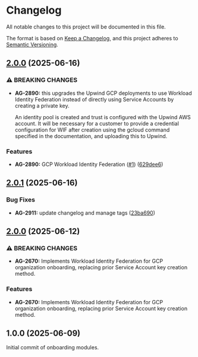 # Changelog

All notable changes to this project will be documented in this file.

The format is based on [Keep a Changelog](https://keepachangelog.com/en/1.0.0/),
and this project adheres to [Semantic Versioning](https://semver.org/spec/v2.0.0.html).


## [2.0.0](https://github.com/upwindsecurity/terraform-google-onboarding/compare/v1.0.0...v2.0.0) (2025-06-16)

### ⚠ BREAKING CHANGES

* **AG-2890:** this upgrades the Upwind GCP deployments
    to use Workload Identity Federation instead of directly
    using Service Accounts by creating a private key.

    An identity pool is created and trust is configured with the
    Upwind AWS account. It will be necessary for a customer to
    provide a credential configuration for WIF after creation
    using the gcloud command specified in the documentation, and
    uploading this to Upwind.

### Features

* **AG-2890:** GCP Workload Identity Federation ([#1](https://github.com/upwindsecurity/terraform-google-onboarding/issues/1)) ([629dee6](https://github.com/upwindsecurity/terraform-google-onboarding/commit/629dee6529ebd9945e6f034202a0a938b1a4da4f))

## [2.0.1](https://github.com/upwindsecurity/terraform-google-onboarding/compare/v2.0.0...v2.0.1) (2025-06-16)

### Bug Fixes

* **AG-2911:** update changelog and manage tags ([23ba690](https://github.com/upwindsecurity/terraform-google-onboarding/commit/23ba690e942aeaacccd73395c66a4e65dd86e16f))

## [2.0.0](https://github.com/upwindsecurity/terraform-google-onboarding/compare/v1.0.0...v2.0.0) (2025-06-12)

### ⚠ BREAKING CHANGES

* **AG-2670:** Implements Workload Identity Federation for GCP organization onboarding, replacing prior Service Account key creation method.

### Features

* **AG-2670:** Implements Workload Identity Federation for GCP organization onboarding, replacing prior Service Account key creation method.

## 1.0.0 (2025-06-09)

Initial commit of onboarding modules.
